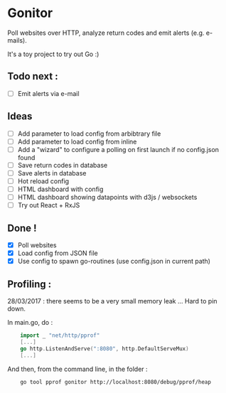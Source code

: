 # Gonitor
Poll websites over HTTP, analyze return codes and emit alerts (e.g. e-mails).

It's a toy project to try out Go :)

## Todo next :
- [ ] Emit alerts via e-mail

## Ideas
- [ ] Add parameter to load config from arbibtrary file
- [ ] Add parameter to load config from inline
- [ ] Add a "wizard" to configure a polling on first launch if no config.json found
- [ ] Save return codes in database
- [ ] Save alerts in database
- [ ] Hot reload config
- [ ] HTML dashboard with config
- [ ] HTML dashboard showing datapoints with d3js / websockets
- [ ] Try out React + RxJS

## Done !
- [x] Poll websites
- [x] Load config from JSON file
- [x] Use config to spawn go-routines (use config.json in current path)

## Profiling :
28/03/2017 : there seems to be a very small memory leak ... Hard to pin down.

In main.go, do :
```go
    import _ "net/http/pprof"
    [...]
	go http.ListenAndServe(":8080", http.DefaultServeMux)
    [...]
```

And then, from the command line, in the folder :
```sh
    go tool pprof gonitor http://localhost:8080/debug/pprof/heap
```